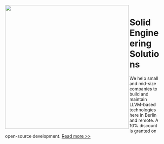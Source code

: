 <img align="left" src="https://echtzeit.dev/img/wyvern.png" width="400">

# Solid Engineering Solutions

We help small and mid-size companies to build and maintain LLVM-based technologies here in Berlin and remote.
A 10% discount is granted on open-source development. [Read&nbsp;more&nbsp;>>](https://echtzeit.dev/)
<br clear="left"/>
